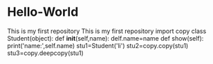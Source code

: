 # Hello-World
This is my first repository
This is my first repository
import copy
class Student(object):
    def __init__(self,name):
        delf.name=name
    def show(self):
        print('name:',self.name)
stu1=Student('li')
stu2=copy.copy(stu1)
stu3=copy.deepcopy(stu1)
